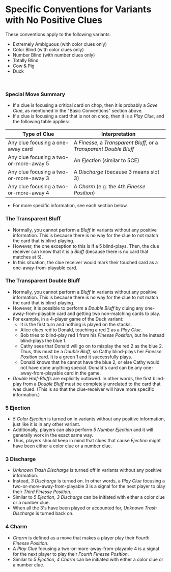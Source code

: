 # Specific Conventions for Variants with No Positive Clues

These conventions apply to the following variants:

- Extremely Ambiguous (with color clues only)
- Color Blind (with color clues only)
- Number Blind (with number clues only)
- Totally Blind
- Cow & Pig
- Duck

<br />

### Special Move Summary

- If a clue is focusing a critical card on chop, then it is probably a *Save Clue*, as mentioned in the "Basic Conventions" section above.
- If a clue is focusing a card that is not on chop, then it is a *Play Clue*, and the following table applies:

| Type of Clue                           | Interpretation
| -------------------------------------- | --------------
| Any clue focusing a one-away card      | A *Finesse*, a *Transparent Bluff*, or a *Transparent Double Bluff*
| Any clue focusing a two-or-more-away 5 | An *Ejection* (similar to 5CE)
| Any clue focusing a two-or-more-away 3 | A *Discharge* (because 3 means slot 3)
| Any clue focusing a two-or-more-away 4 | A *Charm* (e.g. the 4th *Finesse Position*)

- For more specific information, see each section below.

### The Transparent Bluff

- Normally, you cannot perform a *Bluff* in variants without any positive information. This is because there is no way for the clue to not match the card that is blind-playing.
- However, the one exception to this is if a 5 blind-plays. Then, the clue receiver can know that it is a *Bluff* (because there is no card that matches at 5).
- In this situation, the clue receiver would mark their touched card as a one-away-from-playable card.

### The Transparent Double Bluff

- Normally, you cannot perform a *Bluff* in variants without any positive information. This is because there is no way for the clue to not match the card that is blind-playing.
- However, it is possible to perform a *Double Bluff* by cluing any one-away-from-playable card and getting two non-matching cards to play.
- For example, in a 4-player game of the Duck variant:
  - It is the first turn and nothing is played on the stacks.
  - Alice clues red to Donald, touching a red 2 as a *Play Clue*.
  - Bob tries to blind-play red 1 from his *Finesse Position*, but he instead blind-plays the blue 1.
  - Cathy sees that Donald will go on to misplay the red 2 as the blue 2. Thus, this must be a *Double Bluff*, so Cathy blind-plays her *Finesse Position* card. It is a green 1 and it successfully plays.
  - Donald knows that he cannot have the blue 2, or else Cathy would not have done anything special. Donald's card can be any one-away-from-playable card in the game.
- *Double Half-Bluffs* are explicitly outlawed. In other words, the first blind-play from a *Double Bluff* must be completely unrelated to the card that was clued. (This is so that the clue-receiver will have more specific information.)

### 5 Ejection

- *5 Color Ejection* is turned on in variants without any positive information, just like it is in any other variant.
- Additionally, players can also perform *5 Number Ejection* and it will generally work in the exact same way.
- Thus, players should keep in mind that clues that cause *Ejection* might have been either a color clue or a number clue.

### 3 Discharge

- *Unknown Trash Discharge* is turned off in variants without any positive information.
- Instead, *3 Discharge* is turned on. In other words, a *Play Clue* focusing a two-or-more-away-from-playable 3 is a signal for the next player to play their *Third Finesse Position*.
- Similar to *5 Ejection*, *3 Discharge* can be initiated with either a color clue or a number clue.
- When all the 3's have been played or accounted for, *Unknown Trash Discharge* is turned back on.

### 4 Charm

- *Charm* is defined as a move that makes a player play their *Fourth Finesse Position*.
- A *Play Clue* focusing a two-or-more-away-from-playable 4 is a signal for the next player to play their *Fourth Finesse Position*.
- Similar to *5 Ejection*, *4 Charm* can be initiated with either a color clue or a number clue.
